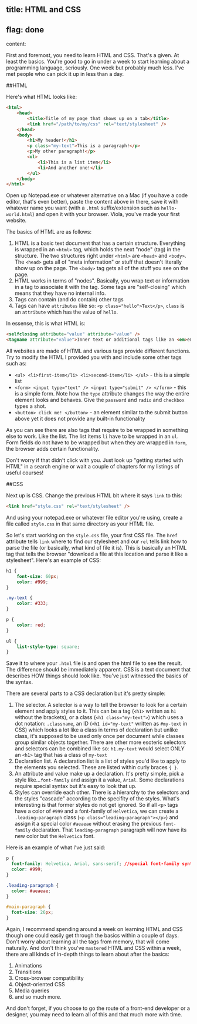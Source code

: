 title: HTML and CSS
----
flag: done
----
content:

First and foremost, you need to learn HTML and CSS. That's a given. At least the basics. You're good to go in under a week to start learning about a programming language, seriously. One week but probably much less. I've met people who can pick it up in less than a day.

##HTML

Here's what HTML looks like:

```html
<html>
    <head>
        <title>Title of my page that shows up on a tab</title>
        <link href="/path/to/my/css" rel="text/stylesheet" />
    </head>
    <body>
        <h1>My header!</h1>
        <p class="my-text">This is a paragraph!</p>
        <p>My other paragraph!</p>
        <ul>
            <li>This is a list item</li>
            <li>And another one!</li>
        </ul>
    </body>
</html>
```

Open up Notepad.exe or whatever alternative on a Mac (if you have a code editor, that's even better), paste the content above in there, save it with whatever name you want (with a `.html` suffix/extension such as `hello-world.html`) and open it with your browser. Viola, you've made your first website.

The basics of HTML are as follows:

1. HTML is a basic text document that has a certain structure. Everything is wrapped in an `<html>` tag, which holds the next "node" (tag) in the structure. The two structures right under `<html>` are `<head>` and `<body>`. The `<head>` gets all of "meta information" or stuff that doesn't literally show up on the page. The `<body>` tag gets all of the stuff you see on the page.
2. HTML works in terms of "nodes". Basically, you wrap text or information in a tag to associate it with the tag. Some tags are "self-closing" which means that they have no internal info.
3. Tags can contain (and do contain) other tags
4. Tags can have `attributes` like so: `<p class="hello">Text</p>`, `class` is an `attribute` which has the value of `hello`.

In essense, this is what HTML is:

```html
<selfclosing attribute="value" attribute="value" />
<tagname attribute="value">Inner text or additional tags like an <em>emphasis</em></tagname>
```

All websites are made of HTML and various tags provide different functions. Try to modify the HTML I provided you with and include some other tags such as:

- `<ul> <li>first-item</li> <li>second-item</li> </ul>` - this is a simple list
- `<form> <input type="text" /> <input type="submit" /> </form>` - this is a simple form. Note how the `type` attribute changes the way the entire element looks and behaves. Give the `password` and `radio` and `checkbox` types a shot.
- `<button> click me! </button>` - an element similar to the submit button above yet it does not provide any built-in functionality

As you can see there are also tags that require to be wrapped in something else to work. Like the list. The list items `li` have to be wrapped in an `ul`. Form fields do not have to be wrapped but when they are wrapped in `form`, the browser adds certain functionality.

Don't worry if that didn't click with you. Just look up "getting started with HTML" in a search engine or wait a couple of chapters for my listings of useful courses!

##CSS

Next up is CSS. Change the previous HTML bit where it says `link` to this:

```html
<link href="style.css" rel="text/stylesheet" />
```

And using your notepad.exe or whatever file editor you're using, create a file called `style.css` in that same directory as your HTML file.

So let's start working on the `style.css` file, your first CSS file. The `href` attribute tells `link` where to find our stylesheet and our `rel` tells link how to parse the file (or basically, what kind of file it is). This is basically an HTML tag that tells the browser "download a file at this location and parse it like a stylesheet". Here's an example of CSS:

```css
h1 {
    font-size: 60px;
    color: #999;
}

.my-text {
    color: #333;
}

p {
    color: red;
}

ul {
    list-style-type: square;
}

```

Save it to where your `.html` file is and open the html file to see the result. The difference should be immediately apparent. CSS is a text document that describes HOW things should look like. You've just witnessed the basics of the syntax.

There are several parts to a CSS declaration but it's pretty simple:

1. The selector. A selector is a way to tell the browser to look for a certain element and apply styles to it. This can be a tag (`<h1>` written as `h1` without the brackets), or a class (`<h1 class="my-text">`) which uses a dot notation: `.classname`, an ID (`<h1 id="my-text"` written as `#my-text` in CSS) which looks a lot like a class in terms of declaration but unlike class, it's supposed to be used only once per document while classes group similar objects together. There are other more esoteric selectors and selectors can be combined like so: `h1.my-text` would select ONLY an `<h1>` tag that has a class of `my-text`
2. Declaration list. A declaration list is a list of styles you'd like to apply to the elements you selected. These are listed within curly braces `{ }`.
2. An attribute and value make up a declaration. It's pretty simple, pick a style like...`font-family` and assign it a value, `Arial`. Some declarations require special syntax but it's easy to look that up.
3. Styles can override each other. There is a hierarchy to the selectors and the styles "cascade" according to the specifity of the styles. What's interesting is that former styles do not get ignored. So if all `<p>` tags have a color of `#999` and a font-family of `Helvetica`, we can create a `.leading-paragraph` class (`<p class="leading-paragraph"></p>`) and assign it a special color `#aeaeae` without erasing the previous `font-family` declaration. That `leading-paragraph` paragraph will now have its new color but the `Helvetica` font.

Here is an example of what I've just said:

```css
p {
  font-family: Helvetica, Arial, sans-serif; //special font-family syntax, if one font is not available, the next one in line is selected
  color: #999;
}

.leading-paragraph {
  color: #aeaeae;
}

#main-paragraph {
  font-size: 26px;
}
```

Again, I recommend spending around a week on learning HTML and CSS though one could easily get through the basics within a couple of days. Don't worry about learning all the tags from memory, that will come naturally. And don't think you've `mastered` HTML and CSS within a week, there are all kinds of in-depth things to learn about after the basics:

1. Animations
2. Transitions
3. Cross-browser compatibility
4. Object-oriented CSS
5. Media queries
6. and so much more.

And don't forget, if you choose to go the route of a front-end developer or a designer, you may need to learn all of this and that much more with time.
